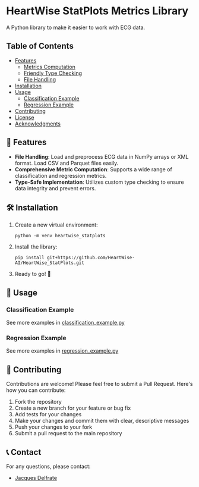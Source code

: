 # HeartWise StatPlots Metrics Library

A Python library to make it easier to work with ECG data.

## Table of Contents

- [Features](#features)
  - [Metrics Computation](#metrics-computation)
  - [Friendly Type Checking](#friendly-type-checking)
  - [File Handling](#file-handling)
- [Installation](#installation)
- [Usage](#usage)
  - [Classification Example](#classification-example)
  - [Regression Example](#regression-example)
- [Contributing](#contributing)
- [License](#license)
- [Acknowledgments](#acknowledgments)

## 🚀 Features

- **File Handling**: Load and preprocess ECG data in NumPy arrays or XML format. Load CSV and Parquet files easily.
- **Comprehensive Metric Computation**: Supports a wide range of classification and regression metrics.
- **Type-Safe Implementation**: Utilizes custom type checking to ensure data integrity and prevent errors.

## 🛠️ Installation

1. Create a new virtual environment:
   ```
   python -m venv heartwise_statplots
   ```

2. Install the library:
   ```
   pip install git+https://github.com/HeartWise-AI/HeartWise_StatPlots.git
   ```

3. Ready to go! 🚀

## 📄 Usage

### Classification Example

See more examples in [classification_example.py](heartwise_statplots/metrics/examples/classification_example.py)

### Regression Example

See more examples in [regression_example.py](heartwise_statplots/metrics/examples/regression_example.py)

## 🤝 Contributing

Contributions are welcome! Please feel free to submit a Pull Request. Here's how you can contribute:

1. Fork the repository
2. Create a new branch for your feature or bug fix
3. Add tests for your changes
4. Make your changes and commit them with clear, descriptive messages
5. Push your changes to your fork
6. Submit a pull request to the main repository

## 📞 Contact

For any questions, please contact:

- [Jacques Delfrate](mailto:jacques.delfrate@heartwise.ai)
